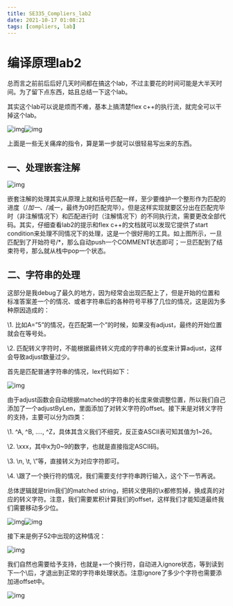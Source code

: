```yaml
---
title: SE335_Compliers_lab2
date: 2021-10-17 01:08:21
tags: [compliers, lab]
---
```


# **编译原理lab2**

总而言之前前后后好几天时间都在搞这个lab，不过主要花的时间可能是大半天时间。为了留下点东西，姑且总结一下这个lab。<!-- more -->

其实这个lab可以说是烦而不难，基本上搞清楚flex c++的执行流，就完全可以干掉这个lab。

![img](complier-lab2/wps1.jpg)![img](complier-lab2/wps2.jpg) 

上面是一些无关痛痒的指令，算是第一步就可以很轻易写出来的东西。

 

## 一、**处理嵌套注解**

![img](complier-lab2/wps3.jpg) 

嵌套注解的处理其实从原理上就和括号匹配一样，至少要维护一个整形作为匹配的进度（/*加一、*/减一，最终为0时匹配完毕）。但是这样实现就要区分出在匹配完毕时（非注解情况下）和匹配进行时（注解情况下）的不同执行流，需要更改全部代码。其实，仔细查看lab2的提示和flex c++的文档就可以发现它提供了start condition来处理不同情况下的处理，这是一个很好用的工具。如上图所示，一旦匹配到了开始符号/*，那么自动push一个COMMENT状态即可；一旦匹配到了结束符号，那么就从栈中pop一个状态。

 

## 二、**字符串的处理**

这部分是我debug了最久的地方，因为经常会出现匹配上了，但是开始的位置和标准答案差一个的情况、或者字符串后的各种符号平移了几位的情况，这是因为多种原因造成的：

\1. 比如A=”5”的情况，在匹配第一个”的时候，如果没有adjust，最终的开始位置就会在等号处。

\2. 匹配转义字符时，不能根据最终转义完成的字符串的长度来计算adjust，这样会导致adjust数量过少。

首先是匹配普通字符串的情况，lex代码如下：

![img](complier-lab2/wps4.jpg) 

由于adjust函数会自动根据matched的字符串的长度来做调整位置，所以我们自己添加了一个adjustByLen，里面添加了对转义字符的offset。接下来是对转义字符的支持，主要可以分为四类：

\1. \^A, \^B, ...., \^Z，具体其含义我们不细究，反正查ASCII表可知其值为1~26。

\2. \xxx，其中x为0~9的数字，也就是直接指定ASCII码。

\3. \n, \t, \”等，直接转义为对应字符即可。

\4. \跟了一个换行符的情况，我们需要支付字符串跨行输入，这个下一节再说。

总体逻辑就是trim我们的matched string，把转义使用的\x都修剪掉，换成真的对应的转义字符。注意，我们需要累积计算我们的offset，这样我们才能知道最终我们需要移动多少位。

![img](complier-lab2/wps5.jpg)![img](complier-lab2/wps6.jpg) 

接下来是例子52中出现的这种情况：

![img](complier-lab2/wps7.jpg) 

我们自然也需要给予支持，也就是\+一个换行符，自动进入ignore状态，等到读到下一个\后，才退出到正常的字符串处理状态。注意ignore了多少个字符也需要添加进offset中。

![img](complier-lab2/wps8.jpg) 

 